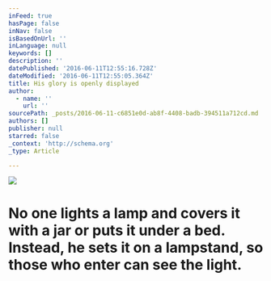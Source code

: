 ```yaml
---
inFeed: true
hasPage: false
inNav: false
isBasedOnUrl: ''
inLanguage: null
keywords: []
description: ''
datePublished: '2016-06-11T12:55:16.728Z'
dateModified: '2016-06-11T12:55:05.364Z'
title: His glory is openly displayed
author:
  - name: ''
    url: ''
sourcePath: _posts/2016-06-11-c6851e0d-ab8f-4408-badb-394511a712cd.md
authors: []
publisher: null
starred: false
_context: 'http://schema.org'
_type: Article

---
```

![](https://s3-us-west-2.amazonaws.com/the-grid-img/p/a1720191fa8292d7cd1a6beeba32bb78eee28407.jpg)

# No one lights a lamp and covers it with a jar or puts it under a bed. Instead, he sets it on a lampstand, so those who enter can see the light.